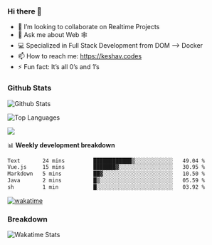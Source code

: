 ### Hi there 👋

- 👯 I’m looking to collaborate on Realtime Projects
- 💬 Ask me about Web 🕸
- 💻 Specialized in Full Stack Development from DOM --> Docker
- 📫 How to reach me: https://keshav.codes
- ⚡ Fun fact: It’s all 0’s and 1’s

### Github Stats
![Github Stats](https://github-readme-stats.vercel.app/api?username=keshavlingala&count_private=true&show_icons=true&theme=radical)

![Top Languages](https://github-readme-stats.vercel.app/api/top-langs/?username=keshavlingala&show_icons=true&theme=radical)

![](https://komarev.com/ghpvc/?username=keshavlingala)

📊 **Weekly development breakdown**

<!--START_SECTION:waka-->

```txt
Text       24 mins         ████████████▒░░░░░░░░░░░░   49.04 %
Vue.js     15 mins         ███████▓░░░░░░░░░░░░░░░░░   30.95 %
Markdown   5 mins          ██▓░░░░░░░░░░░░░░░░░░░░░░   10.50 %
Java       2 mins          █▒░░░░░░░░░░░░░░░░░░░░░░░   05.59 %
sh         1 min           █░░░░░░░░░░░░░░░░░░░░░░░░   03.92 %
```

<!--END_SECTION:waka-->


[![wakatime](https://wakatime.com/badge/user/62bfdbc7-082c-40a7-b4bd-f9280d51aeed.svg)](https://wakatime.com/@62bfdbc7-082c-40a7-b4bd-f9280d51aeed)


### Breakdown

![Wakatime Stats](https://github-readme-stats.vercel.app/api/wakatime?username=keshavlingala)
